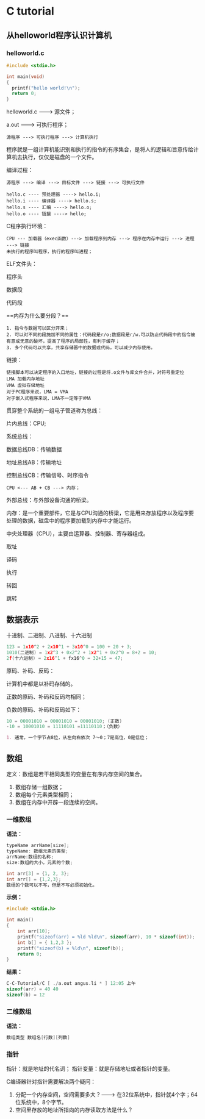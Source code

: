 # C tutorial

## 从helloworld程序认识计算机

### helloworld.c

```c
#include <stdio.h>

int main(void)
{
  printf("hello world!\n");
  return 0;
}
```

helloworld.c ---> 源文件；

a.out ---> 可执行程序；

```
源程序 ---> 可执行程序 ---> 计算机执行 
```

程序就是一组计算机能识别和执行的指令的有序集合，是将人的逻辑和旨意传给计算机去执行，仅仅是磁盘的一个文件。

编译过程：

```
源程序 ---> 编译 ---> 目标文件 ---> 链接 ---> 可执行文件 
```

```
hello.c ---- 预处理器 ----> hello.i;
hello.i ---- 编译器 ----> hello.s;
hello.s ---- 汇编 ----> hello.o;
hello.o ---- 链接 ----> hello;
```

C程序执行环境：

```
CPU --- 加载器（exec函数）---> 加载程序到内存 ---> 程序在内存中运行 ---> 进程 ---> 链接
未执行的程序叫程序，执行的程序叫进程；
```

ELF文件头：

程序头

数据段

代码段

==内存为什么要分段？==

```
1. 指令与数据可以区分开来；
2. 可以对不同的段施加不同的属性：代码段是r/o;数据段是r/w.可以防止代码段中的指令被有意或无意的破坏，提高了程序的局部性，有利于缓存；
3. 多个代码可以共享，共享存储器中的数据或代码，可以减少内存使用。
```

链接：

```
链接脚本可以决定程序的入口地址，链接的过程是将.o文件与库文件合并，对符号重定位
LMA 加载内存地址
VMA 虚拟存储地址
对于PC程序来说，LMA = VMA
对于嵌入式程序来说，LMA不一定等于VMA
```



贯穿整个系统的一组电子管道称为总线：

片内总线：CPU;

系统总线：

数据总线DB：传输数据

地址总线AB：传输地址

控制总线CB：传输信号、时序指令

```
CPU <--- AB + CB ---> 内存；
```

外部总线：与外部设备沟通的桥梁。



内存：是一个重要部件，它是与CPU沟通的桥梁，它是用来存放程序以及程序要处理的数据，磁盘中的程序要加载到内存中才能运行。



中央处理器（CPU），主要由运算器、控制器、寄存器组成。

取址

译码

执行

转回

跳转



## 数据表示

十进制、二进制、八进制、十六进制

```c
123 = 1x10^2 + 2x10^1 + 3x10^0 = 100 + 20 + 3;
1010(二进制) = 1x2^3 + 0x2^2 + 1x2^1 + 0x2^0 = 8+2 = 10;
2f(十六进制) = 2x16^1 + fx16^0 = 32+15 = 47;
```

原码、补码、反码：

计算机中都是以补码存储的。

正数的原码、补码和反码均相同；

负数的原码、补码和反码如下：

```c
10 = 00001010 = 00001010 = 00001010; (正数)
-10 = 10001010 = 11110101 =11110110；（负数）
```



```markdown
1. 通常，一个字节占8位，从左向右依次 7～0；7是高位，0是低位；
```











## 数组

定义：数组是若干相同类型的变量在有序内存空间的集合。

1. 数组存储一组数据；
2. 数组每个元素类型相同；
3. 数组在内存中开辟一段连续的空间。

### 一维数组

**语法：**

```c
typeName arrName[size]; 
typeName: 数组元素的类型;
arrName:数组的名称;
size:数组的大小，元素的个数;

int arr[3] = {1, 2, 3};
int arr[] = {1,2,3};
数组的个数可以不写，但是不写必须初始化。
```

**示例：**

```c
#include <stdio.h>

int main()
{
    int arr[10];
    printf("sizeof(arr) = %ld %ld\n", sizeof(arr), 10 * sizeof(int));
    int b[] = { 1,2,3 };
    printf("sizeof(b) = %ld\n", sizeof(b));
    return 0;
}
```

**结果：**

```c
C-C-Tutorial/C [ ./a.out angus.li * ] 12:05 上午
sizeof(arr) = 40 40
sizeof(b) = 12
```

### 二维数组

**语法：**

```c
数组类型 数组名[行数][列数]
```

### 指针

指针：就是地址的代名词；
指针变量：就是存储地址或者指针的变量。

C编译器针对指针需要解决两个疑问：
1. 分配一个内存空间，空间需要多大？---> 在32位系统中，指针就4个字；64位系统中，8个字节。
2. 空间里存放的地址所指向的内存读取方法是什么？









